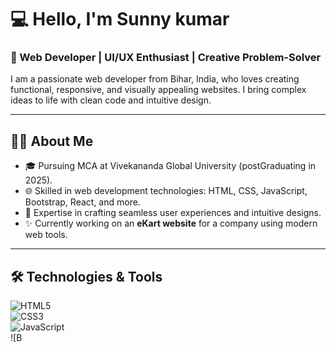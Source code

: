 # 💻 Hello, I'm Sunny kumar

### 🚀 Web Developer | UI/UX Enthusiast | Creative Problem-Solver  

I am a passionate web developer from Bihar, India, who loves creating functional, responsive, and visually appealing websites. I bring complex ideas to life with clean code and intuitive design.  

---

## 👨‍💻 About Me  

- 🎓 Pursuing MCA at Vivekananda Global University (postGraduating in 2025).  
- 🌐 Skilled in web development technologies: HTML, CSS, JavaScript, Bootstrap, React, and more.  
- 🎨 Expertise in crafting seamless user experiences and intuitive designs.  
- ✨ Currently working on an **eKart website** for a company using modern web tools.  

---

## 🛠️ Technologies & Tools  

![HTML5](https://img.shields.io/badge/-HTML5-E34F26?logo=html5&logoColor=white&style=flat)  
![CSS3](https://img.shields.io/badge/-CSS3-1572B6?logo=css3&logoColor=white&style=flat)  
![JavaScript](https://img.shields.io/badge/-JavaScript-F7DF1E?logo=javascript&logoColor=black&style=flat)  
![B
